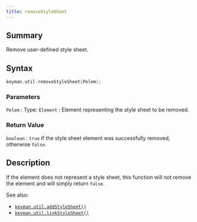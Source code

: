```yaml
---
title: removeStyleSheet
---
```


## Summary

Remove user-defined style sheet.

## Syntax

```c
keyman.util.removeStyleSheet(Pelem);
```

### Parameters

`Pelem`
:   Type: `Element`
:   Element representing the style sheet to be removed.

### Return Value

`boolean`
:   `true` if the style sheet element was successfully removed, otherwise `false`.

## Description

If the element does not represent a style sheet, this function will not remove the element and will simply return `false`.

See also:
- [`keyman.util.addStyleSheet()`](addStyleSheet)
- [`keyman.util.linkStyleSheet()`](linkStyleSheet)
